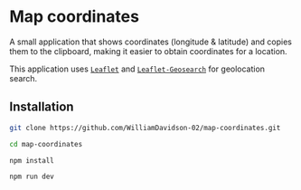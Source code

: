 # Map coordinates

A small application that shows coordinates (longitude & latitude) and copies them to the clipboard, making it easier to obtain coordinates for a location.

This application uses [`Leaflet`](https://leafletjs.com/) and [`Leaflet-Geosearch`](https://smeijer.github.io/leaflet-geosearch/) for geolocation search.

## Installation

```bash
git clone https://github.com/WilliamDavidson-02/map-coordinates.git

cd map-coordinates

npm install

npm run dev
```
